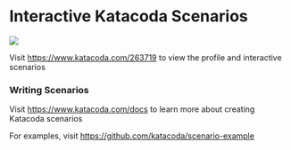# Interactive Katacoda Scenarios

[![](http://shields.katacoda.com/katacoda/263719/count.svg)](https://www.katacoda.com/263719 "Get your profile on Katacoda.com")

Visit https://www.katacoda.com/263719 to view the profile and interactive scenarios

### Writing Scenarios
Visit https://www.katacoda.com/docs to learn more about creating Katacoda scenarios

For examples, visit https://github.com/katacoda/scenario-example
